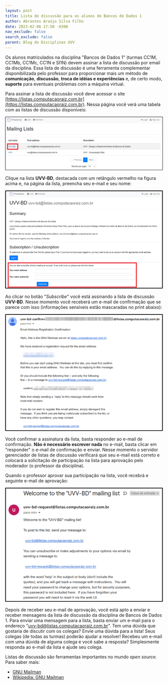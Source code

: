 ```yaml
---
layout: post
title: Lista de discussão para os alunos de Bancos de Dados 1
author: Abrantes Araújo Silva Filho
date: 2023-02-06 17:50 -0300
nav_exclude: false
search_exclude: false
parent: Blog do Disciplinas UVV
---
```


Os alunos matriculados na disciplina "Bancos de Dados 1" (turmas CC1M, CC1Mb,
CC1Mc, CC1N e SI1N) devem assinar a lista de discussão por email da disciplina.
Essa lista de discussão é uma ferramenta complementar disponibilizada pelo
professor para proporcionar mais um método de **comunicação**, **discussão**,
**troca de idéias e experiências** e, de certo modo, **suporte** para eventuais
problemas com a máquina virtual.

Para assinar a lista de discussão você deve acessar o site
[https://listas.computacaoraiz.com.br](https://listas.computacaoraiz.com.br).
Nessa página você verá uma tabela com as listas de discussão disponíveis:

![Listas de discussão](/assets/images/posts/bd1/lista1_bd.png)

Clique na lista **UVV-BD**, destacada com um retângulo vermelho na figura
acima e, na página da lista, preencha seu e-mail e seu nome:

![Assinatura da lista](/assets/images/posts/bd1/lista2_bd.png)

Ao clicar no botão "*Subscribe*" você está assinando a lista de discussão
**UVV-BD**. Nesse momento você receberá um e-mail de confirmação que se
parece com isso (informações sensíveis estão mascaradas no print abaixo):

![Email de confirmação](/assets/images/posts/bd1/lista3_bd.png)

Você confirmar a assinatura da lista, basta responder ao e-mail de
confirmação. **Não é necessário escrever nada** no e-mail, basta clicar
em "responder" o e-mail de confirmação e enviar. Nesse momento o
servidor gerenciador de listas de discussão verificará que seu e-mail
está correto e colocará a solicitação de participação na lista para
aprovação pelo moderador (o professor da disciplina).

Quando o professor aprovar sua participação na lista, você recebrá
e seguinte e-mail de aprovação:

![Email de aprovação](/assets/images/posts/bd1/lista4_bd.png)

Depois de receber seu e-mail de aprovação, você está apto a enviar e
receber mensagens da lista de discussão da disciplina de Bancos de Dados 1.
Para enviar uma mensagem para a lista, basta enviar um e-mail para o
endereço "uvv-bd@listas.computacaoraiz.com.br". Tem uma dúvida que gostaria de
discutir com os colegas? Envie uma dúvida para a lista! Seus colegas (de
todas as turmas) poderão ajudar a resolver! Recebeu um e-mail com uma
dúvida de alguma colega e você sabe a resposta? Simplesmente responda
ao e-mail da lista e ajude seu colega.

Listas de discussão são ferramentas importantes no mundo *open source*.
Para saber mais:

* [GNU Mailman](https://www.gnu.org/software/mailman/)
* [Wikipedia: GNU Mailman](https://en.wikipedia.org/wiki/GNU_Mailman)

